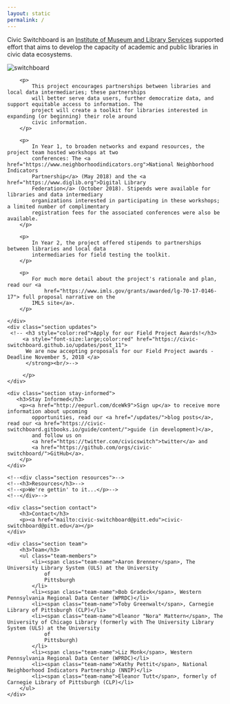 ```yaml
---
layout: static
permalink: /
---
```



<div class="content">
    <div class="about">
        <p>
            <span class="lead-in">Civic Switchboard</span> is an <a href="https://www.imls.gov">Institute of Museum
            and Library Services</a> supported
            effort that aims to develop the capacity of academic and public libraries in civic data ecosystems.
        </p>
        <img class="hero" src="http://tools.wprdc.org/images/civic-switchboard/switchboard.jpg" alt="switchboard"/>

        <p>
            This project encourages partnerships between libraries and local data intermediaries; these partnerships
            will better serve data users, further democratize data, and support equitable access to information. The
            project will create a toolkit for libraries interested in expanding (or beginning) their role around
            civic information.
        </p>

        <p>
            In Year 1, to broaden networks and expand resources, the project team hosted workshops at two
            conferences: The <a href="https://www.neighborhoodindicators.org">National Neighborhood Indicators
            Partnership</a> (May 2018) and the <a href="https://www.diglib.org">Digital Library
            Federation</a> (October 2018). Stipends were available for libraries and data intermediary
            organizations interested in participating in these workshops; a limited number of complimentary
            registration fees for the associated conferences were also be available.
        </p>

        <p>
            In Year 2, the project offered stipends to partnerships between libraries and local data
            intermediaries for field testing the toolkit.
        </p>

        <p>
            For much more detail about the project's rationale and plan, read our <a
                href="https://www.imls.gov/grants/awarded/lg-70-17-0146-17"> full proposal narrative on the
            IMLS site</a>.
        </p>

    </div> 
    <div class="section updates">
     <!-- <h3 style="color:red">Apply for our Field Project Awards!</h3>
         <a style="font-size:large;color:red" href="https://civic-switchboard.github.io/updates/post_11">
          We are now accepting proposals for our Field Project awards - Deadline November 5, 2018 </a>
          </strong><br/>-->
    
         </p>
    </div>
    
    <div class="section stay-informed">
       <h3>Stay Informed</h3>
        <p><a href="http://eepurl.com/dceWk9">Sign up</a> to receive more information about upcoming 
            opportunities, read our <a href="/updates/">blog posts</a>, read our <a href="https://civic-switchboard.gitbooks.io/guide/content/">guide (in development)</a>, 
            and follow us on 
            <a href="https://twitter.com/civicswitch">twitter</a> and 
            <a href="https://github.com/orgs/civic-switchboard/">GitHub</a>.
        </p>
    </div>

    <!--<div class="section resources">-->
    <!--<h3>Resources</h3>-->
    <!--<p>We're gettin' to it...</p>-->
    <!--</div>-->

    <div class="section contact">
        <h3>Contact</h3>
        <p><a href="mailto:civic-switchboard@pitt.edu">civic-switchboard@pitt.edu</a></p>
    </div>

    <div class="section team">
        <h3>Team</h3>
        <ul class="team-members">
            <li><span class="team-name">Aaron Brenner</span>, The University Library System (ULS) at the University
                of
                Pittsburgh
            </li>
            <li><span class="team-name">Bob Gradeck</span>, Western Pennsylvania Regional Data Center (WPRDC)</li>
            <li><span class="team-name">Toby Greenwalt</span>, Carnegie Library of Pittsburgh (CLP)</li>
            <li><span class="team-name">Eleanor "Nora" Mattern</span>, The University of Chicago Library (formerly with The University Library System (ULS) at the University
                of
                Pittsburgh)
            </li>
            <li><span class="team-name">Liz Monk</span>, Western Pennsylvania Regional Data Center (WPRDC)</li>
            <li><span class="team-name">Kathy Pettit</span>, National Neighborhood Indicators Partnership (NNIP)</li>
            <li><span class="team-name">Eleanor Tutt</span>, formerly of Carnegie Library of Pittsburgh (CLP)</li>
        </ul>
    </div>
</div>

